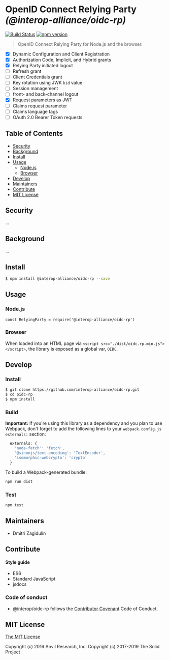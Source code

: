 # OpenID Connect Relying Party _(@interop-alliance/oidc-rp)_

[![Build Status](https://travis-ci.org/interop-alliance/oidc-rp.svg?branch=master&style=flat-square)](https://travis-ci.org/interop-alliance/oidc-rp)
[![npm version](https://badge.fury.io/js/%40interop-alliance%2Foidc-rp.svg)](https://badge.fury.io/js/%40interop-alliance%2Foidc-rp)

> OpenID Connect Relying Party for Node.js and the browser.

- [x] Dynamic Configuration and Client Registration
- [x] Authorization Code, Implicit, and Hybrid grants
- [x] Relying Party initiated logout
- [ ] Refresh grant
- [ ] Client Credentials grant
- [ ] Key rotation using JWK `kid` value
- [ ] Session management
- [ ] front- and back-channel logout
- [X] Request parameters as JWT
- [ ] Claims request parameter
- [ ] Claims language tags
- [ ] OAuth 2.0 Bearer Token requests

## Table of Contents

* [Security](#security)
* [Background](#background)
* [Install](#install)
* [Usage](#usage)
  * [Node.js](#nodejs)
  * [Browser](#browser)
* [Develop](#develop)
* [Maintainers](#maintainers)
* [Contribute](#contribute)
* [MIT License](#mit-license)

## Security

...

## Background

...

## Install

```bash
$ npm install @interop-alliance/oidc-rp --save
```

## Usage

### Node.js

```
const RelyingParty = require('@interop-alliance/oidc-rp')
```

### Browser

When loaded into an HTML page via `<script src="./dist/oidc.rp.min.js"></script>`,
the library is exposed as a global var, `OIDC`.


## Develop

### Install

```bash
$ git clone https://github.com/interop-alliance/oidc-rp.git
$ cd oidc-rp
$ npm install
```

### Build

**Important:**
If you're using this library as a dependency and you plan to use Webpack, don't
forget to add the following lines to your `webpack.config.js` `externals:` 
section:

```js
  externals: {
    'node-fetch': 'fetch',
    '@sinonjs/text-encoding': 'TextEncoder',
    'isomorphic-webcrypto': 'crypto'
  }
```

To build a Webpack-generated bundle:

```bash
npm run dist
```

### Test

```bash
npm test
```

## Maintainers

* Dmitri Zagidulin

## Contribute

#### Style guide

* ES6
* Standard JavaScript
* jsdocs

### Code of conduct

* @interop/oidc-rp follows the [Contributor Covenant](http://contributor-covenant.org/version/1/3/0/) Code of Conduct.

## MIT License

[The MIT License](LICENSE.md)

Copyright (c) 2016 Anvil Research, Inc.
Copyright (c) 2017-2019 The Solid Project
